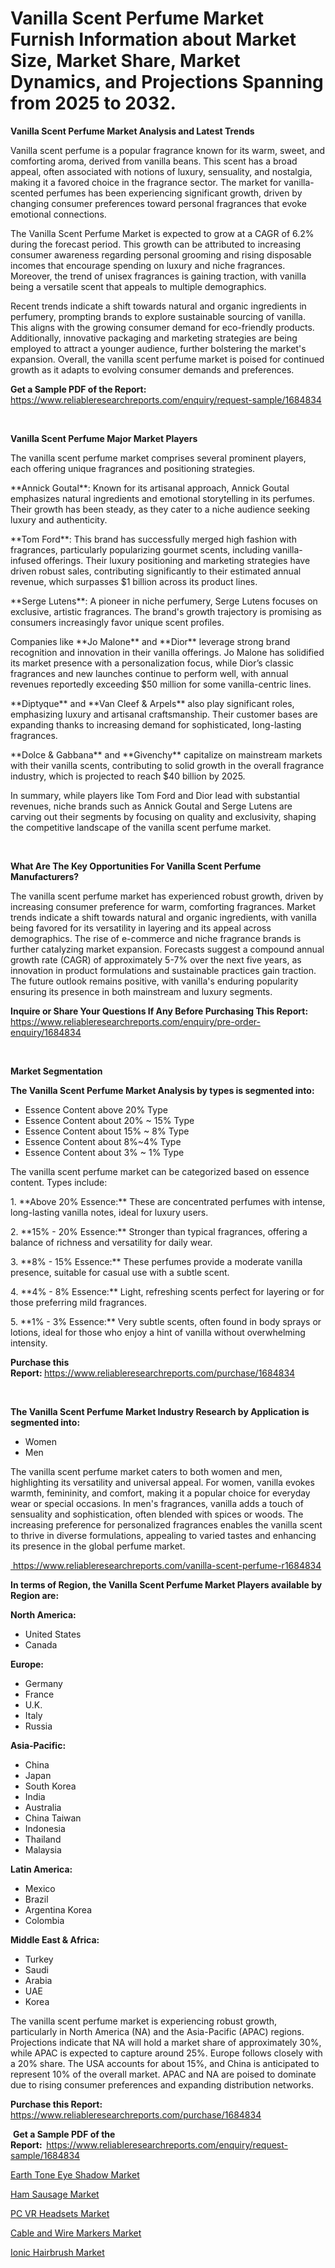 <p><h1>Vanilla Scent Perfume Market Furnish Information about Market Size, Market Share, Market Dynamics, and Projections Spanning from 2025 to 2032.</h1></p><p><strong>Vanilla Scent Perfume Market Analysis and Latest Trends</strong></p>
<p><p>Vanilla scent perfume is a popular fragrance known for its warm, sweet, and comforting aroma, derived from vanilla beans. This scent has a broad appeal, often associated with notions of luxury, sensuality, and nostalgia, making it a favored choice in the fragrance sector. The market for vanilla-scented perfumes has been experiencing significant growth, driven by changing consumer preferences toward personal fragrances that evoke emotional connections.</p><p>The Vanilla Scent Perfume Market is expected to grow at a CAGR of 6.2% during the forecast period. This growth can be attributed to increasing consumer awareness regarding personal grooming and rising disposable incomes that encourage spending on luxury and niche fragrances. Moreover, the trend of unisex fragrances is gaining traction, with vanilla being a versatile scent that appeals to multiple demographics.</p><p>Recent trends indicate a shift towards natural and organic ingredients in perfumery, prompting brands to explore sustainable sourcing of vanilla. This aligns with the growing consumer demand for eco-friendly products. Additionally, innovative packaging and marketing strategies are being employed to attract a younger audience, further bolstering the market's expansion. Overall, the vanilla scent perfume market is poised for continued growth as it adapts to evolving consumer demands and preferences.</p></p>
<p><strong>Get a Sample PDF of the Report:&nbsp;</strong> <a href="https://www.reliableresearchreports.com/enquiry/request-sample/1684834?utm_campaign=37&utm_medium=2&utm_source=Github&utm_content=ia&utm_term=04042025&utm_id=vanilla-scent-perfume">https://www.reliableresearchreports.com/enquiry/request-sample/1684834</a></p>
<p>&nbsp;</p>
<p><strong>Vanilla Scent Perfume Major Market Players</strong></p>
<p><p>The vanilla scent perfume market comprises several prominent players, each offering unique fragrances and positioning strategies. </p><p>**Annick Goutal**: Known for its artisanal approach, Annick Goutal emphasizes natural ingredients and emotional storytelling in its perfumes. Their growth has been steady, as they cater to a niche audience seeking luxury and authenticity. </p><p>**Tom Ford**: This brand has successfully merged high fashion with fragrances, particularly popularizing gourmet scents, including vanilla-infused offerings. Their luxury positioning and marketing strategies have driven robust sales, contributing significantly to their estimated annual revenue, which surpasses $1 billion across its product lines.</p><p>**Serge Lutens**: A pioneer in niche perfumery, Serge Lutens focuses on exclusive, artistic fragrances. The brand's growth trajectory is promising as consumers increasingly favor unique scent profiles. </p><p>Companies like **Jo Malone** and **Dior** leverage strong brand recognition and innovation in their vanilla offerings. Jo Malone has solidified its market presence with a personalization focus, while Dior’s classic fragrances and new launches continue to perform well, with annual revenues reportedly exceeding $50 million for some vanilla-centric lines.</p><p>**Diptyque** and **Van Cleef & Arpels** also play significant roles, emphasizing luxury and artisanal craftsmanship. Their customer bases are expanding thanks to increasing demand for sophisticated, long-lasting fragrances.</p><p>**Dolce & Gabbana** and **Givenchy** capitalize on mainstream markets with their vanilla scents, contributing to solid growth in the overall fragrance industry, which is projected to reach $40 billion by 2025.</p><p>In summary, while players like Tom Ford and Dior lead with substantial revenues, niche brands such as Annick Goutal and Serge Lutens are carving out their segments by focusing on quality and exclusivity, shaping the competitive landscape of the vanilla scent perfume market.</p></p>
<p>&nbsp;</p>
<p><strong>What Are The Key Opportunities For Vanilla Scent Perfume Manufacturers?</strong></p>
<p><p>The vanilla scent perfume market has experienced robust growth, driven by increasing consumer preference for warm, comforting fragrances. Market trends indicate a shift towards natural and organic ingredients, with vanilla being favored for its versatility in layering and its appeal across demographics. The rise of e-commerce and niche fragrance brands is further catalyzing market expansion. Forecasts suggest a compound annual growth rate (CAGR) of approximately 5-7% over the next five years, as innovation in product formulations and sustainable practices gain traction. The future outlook remains positive, with vanilla's enduring popularity ensuring its presence in both mainstream and luxury segments.</p></p>
<p><strong>Inquire or Share Your Questions If Any Before Purchasing This Report:</strong> <a href="https://www.reliableresearchreports.com/enquiry/pre-order-enquiry/1684834?utm_campaign=37&utm_medium=2&utm_source=Github&utm_content=ia&utm_term=04042025&utm_id=vanilla-scent-perfume">https://www.reliableresearchreports.com/enquiry/pre-order-enquiry/1684834</a></p>
<p>&nbsp;</p>
<p><strong>Market Segmentation</strong></p>
<p><strong>The Vanilla Scent Perfume Market Analysis by types is segmented into:</strong></p>
<p><ul><li>Essence Content above 20% Type</li><li>Essence Content about 20% ~ 15% Type</li><li>Essence Content about 15% ~ 8% Type</li><li>Essence Content about 8%~4% Type</li><li>Essence Content about 3% ~ 1% Type</li></ul></p>
<p><p>The vanilla scent perfume market can be categorized based on essence content. Types include:</p><p>1. **Above 20% Essence:** These are concentrated perfumes with intense, long-lasting vanilla notes, ideal for luxury users.</p><p>   </p><p>2. **15% - 20% Essence:** Stronger than typical fragrances, offering a balance of richness and versatility for daily wear.</p><p>3. **8% - 15% Essence:** These perfumes provide a moderate vanilla presence, suitable for casual use with a subtle scent.</p><p>4. **4% - 8% Essence:** Light, refreshing scents perfect for layering or for those preferring mild fragrances.</p><p>5. **1% - 3% Essence:** Very subtle scents, often found in body sprays or lotions, ideal for those who enjoy a hint of vanilla without overwhelming intensity.</p></p>
<p><strong>Purchase this Report:&nbsp;</strong><a href="https://www.reliableresearchreports.com/purchase/1684834?utm_campaign=37&utm_medium=2&utm_source=Github&utm_content=ia&utm_term=04042025&utm_id=vanilla-scent-perfume">https://www.reliableresearchreports.com/purchase/1684834</a></p>
<p>&nbsp;</p>
<p><strong>The Vanilla Scent Perfume Market Industry Research by Application is segmented into:</strong></p>
<p><ul><li>Women</li><li>Men</li></ul></p>
<p><p>The vanilla scent perfume market caters to both women and men, highlighting its versatility and universal appeal. For women, vanilla evokes warmth, femininity, and comfort, making it a popular choice for everyday wear or special occasions. In men's fragrances, vanilla adds a touch of sensuality and sophistication, often blended with spices or woods. The increasing preference for personalized fragrances enables the vanilla scent to thrive in diverse formulations, appealing to varied tastes and enhancing its presence in the global perfume market.</p></p>
<p><a href="https://www.reliableresearchreports.com/vanilla-scent-perfume-r1684834?utm_campaign=37&utm_medium=2&utm_source=Github&utm_content=ia&utm_term=04042025&utm_id=vanilla-scent-perfume">&nbsp;https://www.reliableresearchreports.com/vanilla-scent-perfume-r1684834</a></p>
<p><strong>In terms of Region, the Vanilla Scent Perfume Market Players available by Region are:</strong></p>
<p>
    <p> <strong> North America: </strong>
        <ul>
            <li>United States</li>
            <li>Canada</li>
        </ul>
        </p> 
    <p> <strong> Europe: </strong>
        <ul>
            <li>Germany</li>
            <li>France</li>
            <li>U.K.</li>
            <li>Italy</li>
            <li>Russia</li>
        </ul>
        </p> 
    <p> <strong> Asia-Pacific: </strong>
        <ul>
            <li>China</li>
            <li>Japan</li>
            <li>South Korea</li>
            <li>India</li>
            <li>Australia</li>
            <li>China Taiwan</li>
            <li>Indonesia</li>
            <li>Thailand</li>
            <li>Malaysia</li>
        </ul>
        </p> 
    <p> <strong> Latin America: </strong>
        <ul>
            <li>Mexico</li>
            <li>Brazil</li>
            <li>Argentina Korea</li>
            <li>Colombia</li>
        </ul>
        </p> 
    <p> <strong> Middle East & Africa: </strong>
        <ul>
            <li>Turkey</li>
            <li>Saudi</li>
            <li>Arabia</li>
            <li>UAE</li>
            <li>Korea</li>
        </ul>
    </p>
    </p>
<p><p>The vanilla scent perfume market is experiencing robust growth, particularly in North America (NA) and the Asia-Pacific (APAC) regions. Projections indicate that NA will hold a market share of approximately 30%, while APAC is expected to capture around 25%. Europe follows closely with a 20% share. The USA accounts for about 15%, and China is anticipated to represent 10% of the overall market. APAC and NA are poised to dominate due to rising consumer preferences and expanding distribution networks.</p></p>
<p><strong>Purchase this Report: </strong><a href="https://www.reliableresearchreports.com/purchase/1684834?utm_campaign=37&utm_medium=2&utm_source=Github&utm_content=ia&utm_term=04042025&utm_id=vanilla-scent-perfume">https://www.reliableresearchreports.com/purchase/1684834</a></p>
<p>&nbsp;<strong>Get a Sample PDF of the Report:&nbsp;&nbsp;</strong><a href="https://www.reliableresearchreports.com/enquiry/request-sample/1684834?utm_campaign=37&utm_medium=2&utm_source=Github&utm_content=ia&utm_term=04042025&utm_id=vanilla-scent-perfume">https://www.reliableresearchreports.com/enquiry/request-sample/1684834</a></p>
<p><strong></strong></p>
<p><p><a href="https://github.com/dukawashviro/Market-Research-Report-List-1/blob/main/earth-tone-eye-shadow-market.md?utm_campaign=37&utm_medium=2&utm_source=Github&utm_content=ia&utm_term=04042025&utm_id=vanilla-scent-perfume">Earth Tone Eye Shadow Market</a></p><p><a href="https://github.com/molayrabeta/Market-Research-Report-List-1/blob/main/ham-sausage-market.md?utm_campaign=37&utm_medium=2&utm_source=Github&utm_content=ia&utm_term=04042025&utm_id=vanilla-scent-perfume">Ham Sausage Market</a></p><p><a href="https://github.com/koopalujale2/Market-Research-Report-List-1/blob/main/pc-vr-headsets-market.md?utm_campaign=37&utm_medium=2&utm_source=Github&utm_content=ia&utm_term=04042025&utm_id=vanilla-scent-perfume">PC VR Headsets Market</a></p><p><a href="https://github.com/akalaihaude/Market-Research-Report-List-1/blob/main/cable-and-wire-markers-market.md?utm_campaign=37&utm_medium=2&utm_source=Github&utm_content=ia&utm_term=04042025&utm_id=vanilla-scent-perfume">Cable and Wire Markers Market</a></p><p><a href="https://github.com/tineamonaya/Market-Research-Report-List-1/blob/main/ionic-hairbrush-market.md?utm_campaign=37&utm_medium=2&utm_source=Github&utm_content=ia&utm_term=04042025&utm_id=vanilla-scent-perfume">Ionic Hairbrush Market</a></p></p>